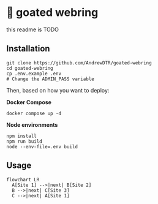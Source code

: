 # 🐐 goated webring
this readme is TODO

## Installation

```
git clone https://github.com/AndrewDTR/goated-webring
cd goated-webring
cp .env.example .env
# Change the ADMIN_PASS variable
```

Then, based on how you want to deploy:

**Docker Compose**

```
docker compose up -d
```

**Node environments**

```
npm install
npm run build
node --env-file=.env build
```

## Usage

```mermaid
flowchart LR
  A[Site 1] -->|next| B[Site 2]
  B -->|next| C[Site 3]
  C -->|next| A[Site 1]
```
